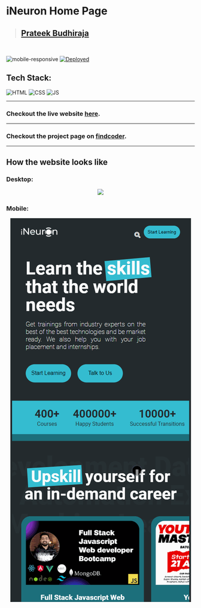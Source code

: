 # iNeuron Home Page

> ## [Prateek Budhiraja](https://prateekbudhiraja.in)

<br/>

![mobile-responsive](https://img.shields.io/badge/Mobile%20Responsive-Yes-green)
[![Deployed](https://img.shields.io/badge/Deployed-Yes-green)](https://ineuron-ai-home.vercel.app/)

## Tech Stack:

![HTML](https://img.shields.io/badge/html-3670A0?style=for-the-badge&logo=html5&logoColor=white)
![CSS](https://img.shields.io/badge/CSS-%234ea94b.svg?style=for-the-badge&logo=css3&logoColor=white)
![JS](https://img.shields.io/badge/javascript%20-%23323330.svg?&style=for-the-badge&logo=javascript&logoColor=%23F7DF1E)

---

### Checkout the live website [here](https://ineuron-ai-home.vercel.app/).

---

### Checkout the project page on [findcoder](https://www.findcoder.io/project/ineuron-home-page/62e922242c7948d32b466eaf).

---

## How the website looks like

### Desktop:

<p align="center">
<img src="desktop.gif" max-width=600px>
</p>

### Mobile:

<p align="center">
<img src="mobile.gif" max-width=600px>
</p>
